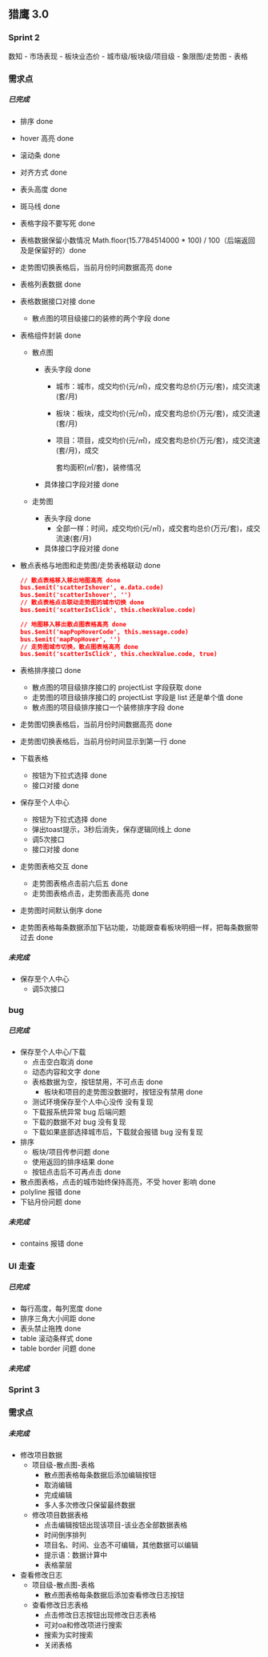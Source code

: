## 猎鹰 3.0

### Sprint 2

数知 - 市场表现 - 板块业态价 - 城市级/板块级/项目级 - 象限图/走势图 - 表格 

### 需求点

##### 已完成

* 排序 done

* hover 高亮 done

* 滚动条 done

* 对齐方式 done

* 表头高度 done

* 斑马线 done

* 表格字段不要写死 done

* 表格数据保留小数情况 Math.floor(15.7784514000 * 100) / 100（后端返回及是保留好的）done

* 走势图切换表格后，当前月份时间数据高亮 done 

* 表格列表数据 done

* 表格数据接口对接 done

  * 散点图的项目级接口的装修的两个字段 done

* 表格组件封装 done

  * 散点图

    * 表头字段 done

      * 城市：城市，成交均价(元/㎡)，成交套均总价(万元/套)，成交流速(套/月)

      * 板块：板块，成交均价(元/㎡)，成交套均总价(万元/套)，成交流速(套/月)

      * 项目：项目，成交均价(元/㎡)，成交套均总价(万元/套)，成交流速(套/月)，成交

        套均面积(㎡/套)，装修情况

    * 具体接口字段对接 done

  * 走势图

    * 表头字段 done
      * 全部一样：时间，成交均价(元/㎡)，成交套均总价(万元/套)，成交流速(套/月)
    * 具体接口字段对接 done

* 散点表格与地图和走势图/走势表格联动 done

  ```json
  // 散点表格移入移出地图高亮 done
  bus.$emit('scatterIshover', e.data.code)
  bus.$emit('scatterIshover', '')
  // 散点表格点击联动走势图的城市切换 done
  bus.$emit('scatterIsClick', this.checkValue.code)		
  
  // 地图移入移出散点图表格高亮 done
  bus.$emit('mapPopHoverCode', this.message.code)
  bus.$emit('mapPopHover', '') 
  // 走势图城市切换，散点图表格高亮 done
  bus.$emit('scatterIsClick', this.checkValue.code, true)
  ```

* 表格排序接口 done

  * 散点图的项目级排序接口的 projectList 字段获取 done
  * 走势图的项目级排序接口的 projectList 字段是 list 还是单个值 done
  * 散点图的项目级排序接口一个装修排序字段 done

* 走势图切换表格后，当前月份时间数据高亮 done

* 走势图切换表格后，当前月份时间显示到第一行 done

* 下载表格
  * 按钮为下拉式选择 done
  * 接口对接 done
* 保存至个人中心
  * 按钮为下拉式选择 done
  * 弹出toast提示，3秒后消失，保存逻辑同线上 done
  * 调5次接口
  * 接口对接 done
* 走势图表格交互 done
  * 走势图表格点击前六后五 done
  * 走势图表格点击，走势图表高亮 done
* 走势图时间默认倒序 done
* 走势图表格每条数据添加下钻功能，功能跟查看板块明细一样，把每条数据带过去 done

##### 未完成

* 保存至个人中心
  * 调5次接口

### bug

##### 已完成

* 保存至个人中心/下载
  * 点击空白取消 done
  * 动态内容和文字 done
  * 表格数据为空，按钮禁用，不可点击 done
    * 板块和项目的走势图没数据时，按钮没有禁用 done
  * 测试环境保存至个人中心没传 没有复现
  * 下载报系统异常 bug 后端问题
  * 下载的数据不对 bug 没有复现
  * 下载如果底部选择城市后，下载就会报错 bug 没有复现
* 排序
  * 板块/项目传参问题 done
  * 使用返回的排序结果 done
  * 按钮点击后不可再点击 done
* 散点图表格，点击的城市始终保持高亮，不受 hover 影响 done
* polyline 报错 done
* 下钻月份问题 done

##### 未完成

* contains 报错 done

### UI 走查

##### 已完成

* 每行高度，每列宽度 done
* 排序三角大小间距 done
* 表头禁止拖拽 done
* table 滚动条样式 done
* table border 问题 done

##### 未完成



### Sprint 3

### 需求点

##### 未完成

* 修改项目数据
  * 项目级-散点图-表格
    * 散点图表格每条数据后添加编辑按钮
    * 取消编辑
    * 完成编辑
    * 多人多次修改只保留最终数据
  * 修改项目数据表格
    * 点击编辑按钮出现该项目-该业态全部数据表格
    * 时间倒序排列
    * 项目名、时间、业态不可编辑，其他数据可以编辑
    * 提示语：数据计算中
    * 表格蒙层
* 查看修改日志
  * 项目级-散点图-表格
    * 散点图表格每条数据后添加查看修改日志按钮
  * 查看修改日志表格
    * 点击修改日志按钮出现修改日志表格
    * 可对oa和修改项进行搜索
    * 搜索为实时搜索
    * 关闭表格

